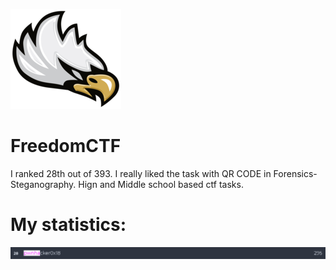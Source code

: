![header](https://raw.githubusercontent.com/pwnhacker0x18/ctf-writeups/main/2021-freedomctf-spring/logo.png)
# FreedomCTF
I ranked 28th out of 393. I really liked the task with QR CODE in Forensics-Steganography. Hign and Middle school based ctf tasks.
# My statistics:
![1](https://raw.githubusercontent.com/pwnhacker0x18/ctf-writeups/main/2021-freedomctf-spring/1.png)
